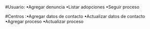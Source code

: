 #Usuario: •Agregar denuncia
          •Listar adopciones
          •Seguir proceso

#Centros :•Agregar datos de contacto
          •Actualizar datos de contacto
          •Agregar proceso
          •Actualizar proceso
